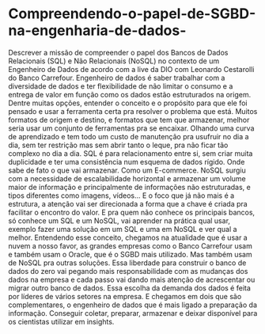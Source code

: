 # Compreendendo-o-papel-de-SGBD-na-engenharia-de-dados-

Descrever a missão de compreender o papel dos Bancos de Dados Relacionais (SQL) e Não Relacionais (NoSQL) no contexto de um Engenheiro de Dados de acordo com a live da DIO com Leonardo Cestarolli do Banco Carrefour. Engenheiro de dados é saber trabalhar com a diversidade de dados e ter flexibilidade de não limitar o consumo e a entrega de valor em função como os dados estão estruturados na origem. Dentre muitas opções, entender o conceito e o propósito para que ele foi pensado e usar a ferramenta certa pra resolver o problema que está. Muitos formatos de origem e destino, e formatos que tem que armazenar, melhor seria usar um conjunto de ferramentas pra se encaixar. Olhando uma curva de aprendizado e tem todo um custo de manutenção pra usufruir no dia a dia, sem ter restrição mas sem abrir tanto o leque, pra não ficar tão complexo no dia a dia. SQL é para relacionamento entre si, sem criar muita duplicidade e ter uma consistência num esquema de dados rígido. Onde sabe de fato o que vai armazenar. Como um E-commerce. NoSQL surgiu com a necessidade de escalabilidade horizontal e armazenar um volume maior de informação e principalmente de informações não estruturadas, e tipos diferentes como imagens, vídeos... E o foco que já não mais é a estrutura, a atenção vai ser direcionada a forma que a chave é criada pra facilitar o encontro do valor. E pra quem não conhece os principais bancos, só conhece um SQL e um NoSQL, vai aprender na prática qual usar, exemplo fazer uma solução em um SQL e uma em NoSQL e ver qual a melhor. Entendendo esse conceito, chegamos na atualidade que é usar a nuvem a nosso favor, as grandes empresas como o Banco Carrefour usam e também usam o Oracle, que é o SGBD mais utilizado. Mas também usam de NoSQL pra outras soluções. Essa liberdade para construir o banco de dados do zero vai pegando mais responsabilidade com as mudanças dos dados na empresa e cada passo vai dando mais atenção de acrescentar ou migrar outro banco de dados. Essa escolha da demanda dos dados é feita por líderes de vários setores na empresa. E chegamos em dois que são complementares, o engenheiro de dados que é mais ligado a preparação da informação. Conseguir coletar, preparar, armazenar e deixar disponível para os cientistas utilizar em insights.
